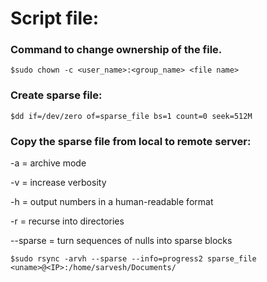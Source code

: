 # Script file:
### Command to change ownership of the file.
```
$sudo chown -c <user_name>:<group_name> <file name>
```
### Create sparse file:
```
$dd if=/dev/zero of=sparse_file bs=1 count=0 seek=512M
``` 
### Copy the sparse file from local to remote server:
-a = archive mode

-v = increase verbosity

-h = output numbers in a human-readable format

-r = recurse into directories

--sparse = turn sequences of nulls into sparse blocks
```
$sudo rsync -arvh --sparse --info=progress2 sparse_file <uname>@<IP>:/home/sarvesh/Documents/
```
